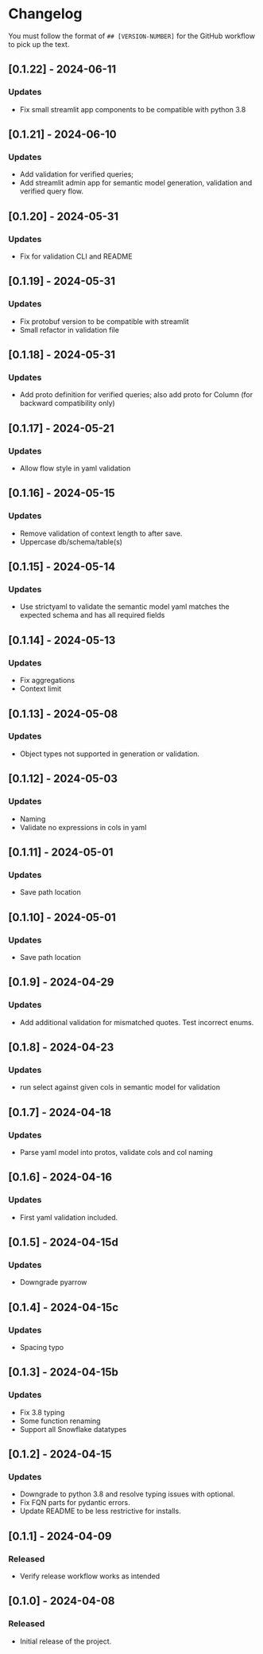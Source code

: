 # Changelog

You must follow the format of `## [VERSION-NUMBER]` for the GitHub workflow to pick up the text.

## [0.1.22] - 2024-06-11
### Updates
- Fix small streamlit app components to be compatible with python 3.8

## [0.1.21] - 2024-06-10
### Updates
- Add validation for verified queries;
- Add streamlit admin app for semantic model generation, validation and verified query flow.

## [0.1.20] - 2024-05-31
### Updates
- Fix for validation CLI and README

## [0.1.19] - 2024-05-31
### Updates
- Fix protobuf version to be compatible with streamlit
- Small refactor in validation file

## [0.1.18] - 2024-05-31
### Updates
- Add proto definition for verified queries; also add proto for Column (for backward compatibility only)

## [0.1.17] - 2024-05-21
### Updates
- Allow flow style in yaml validation

## [0.1.16] - 2024-05-15
### Updates
- Remove validation of context length to after save.
- Uppercase db/schema/table(s)

## [0.1.15] - 2024-05-14
### Updates
- Use strictyaml to validate the semantic model yaml matches the expected schema and has all required fields

## [0.1.14] - 2024-05-13
### Updates
- Fix aggregations
- Context limit

## [0.1.13] - 2024-05-08
### Updates
- Object types not supported in generation or validation.

## [0.1.12] - 2024-05-03
### Updates
- Naming
- Validate no expressions in cols in yaml

## [0.1.11] - 2024-05-01
### Updates
- Save path location

## [0.1.10] - 2024-05-01
### Updates
- Save path location

## [0.1.9] - 2024-04-29
### Updates
- Add additional validation for mismatched quotes. Test incorrect enums.

## [0.1.8] - 2024-04-23
### Updates
- run select against given cols in semantic model for validation

## [0.1.7] - 2024-04-18
### Updates
- Parse yaml model into protos, validate cols and col naming

## [0.1.6] - 2024-04-16
### Updates
- First yaml validation included.

## [0.1.5] - 2024-04-15d
### Updates
- Downgrade pyarrow

## [0.1.4] - 2024-04-15c
### Updates
- Spacing typo

## [0.1.3] - 2024-04-15b
### Updates
- Fix 3.8 typing
- Some function renaming
- Support all Snowflake datatypes

## [0.1.2] - 2024-04-15
### Updates
- Downgrade to python 3.8 and resolve typing issues with optional.
- Fix FQN parts for pydantic errors.
- Update README to be less restrictive for installs.

## [0.1.1] - 2024-04-09
### Released
- Verify release workflow works as intended

## [0.1.0] - 2024-04-08
### Released
- Initial release of the project.

